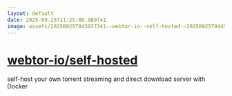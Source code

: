 ```yaml
---
layout: default
date: 2025-09-25T11:25:00.989741
image: assets/20250925T043937341--webtor-io--self-hosted--20250925T044511470--cropped.png
---
```


# [webtor-io/self-hosted](https://github.com/webtor-io/self-hosted)

self-host your own torrent streaming and direct download server with Docker
